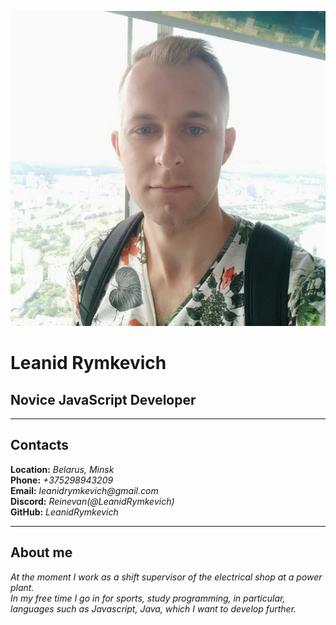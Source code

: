 ![foto](foto.jpg)

# Leanid Rymkevich 

## Novice JavaScript Developer

---

## Contacts

**Location:** _Belarus, Minsk_\
**Phone:** _+375298943209_\
**Email:** _leanidrymkevich@gmail.com_\
**Discord:** _Reinevan(@LeanidRymkevich)_\
**GitHub:** _LeanidRymkevich_

---

## About me

*At the moment I work as a shift supervisor of the electrical shop at a power plant.\
In my free time I go in for sports, study programming, in particular, languages such
as Javascript, Java, which I want to develop further.*

